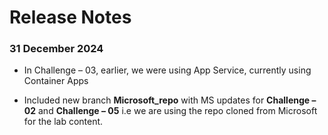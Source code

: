 # Release Notes

### 31 December 2024

- In Challenge – 03, earlier, we were using App Service, currently using Container Apps  

- Included new branch **Microsoft_repo** with MS updates for **Challenge – 02** and **Challenge – 05** i.e we are using the repo cloned from Microsoft for the lab content. 
